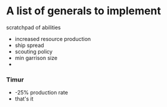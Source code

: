 # A list of generals to implement

scratchpad of abilities
- increased resource production
- ship spread
- scouting policy
- min garrison size
- 

### Timur
- \-25% production rate
- that's it

### 